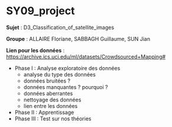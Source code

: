 # SY09_project

**Sujet** : D3_Classification_of_satellite_images 

**Groupe** : ALLAIRE Floriane, SABBAGH Guillaume, SUN Jian 

**Lien pour les données** : https://archive.ics.uci.edu/ml/datasets/Crowdsourced+Mapping# 

- Phase I :  Analyse exploratoire des données 
  - analyse du type des données 
  - données bruitées ? 
  - données manquantes ? pourquoi ? 
  - données aberrantes 
  - nettoyage des données 
  - lien entre les données 
- Phase II : Apprentissage 
- Phase III : Test sur nos théories 

